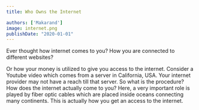 ```yaml
---
title: Who Owns the Internet

authors: ['Makarand']
image: internet.png
publishDate: "2020-01-01"
---
```


Ever thought how internet comes to you? How you are connected to different websites?

Or how your money is utilized to give you access to the internet. Consider a Youtube video which comes from a server in California, USA. Your internet provider may not have a reach till that server. So what is the procedure? How does the internet actually come to you? Here, a very important role is played by fiber optic cables which are placed inside oceans connecting many continents. This is actually how you get an access to the internet.
